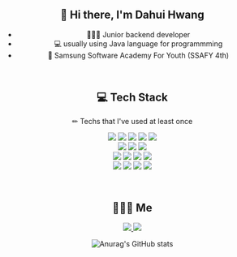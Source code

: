 <!-- 무단 복사 금지합니다! 복붙하지 마세요.--> 
 
<div align=center>
	
##  👋 Hi there, I'm Dahui Hwang
* 👩🏻‍💼   Junior backend developer
* 💻   usually using Java language for programmming
* 🎫  Samsung Software Academy For Youth (SSAFY 4th)

<!--
<br>
<h2>
    <a href="https://moored-ruby-569.notion.site/a8b28e52850e4c54b08958ade7094bf7" style="color: black; text-decoration: none;"> 
	View Resume!
    </a>
 </h2>
-->
<br>


## 💻 Tech Stack 
✏ Techs that I've used at least once
<p align="center">
    <img src="https://img.shields.io/badge/Java-007396?style=flat-square&logo=Java&logoColor=white"/>
    <img src="https://img.shields.io/badge/Javascript-ffb13b?style=flat-square&logo=javascript&logoColor=white"/> 
    <img src="https://img.shields.io/badge/C-A8B9CC?style=flat-square&logo=C&logoColor=white"/>
    <img src="https://img.shields.io/badge/HTML-E34F26?style=flat-square&logo=html5&logoColor=white"/>
    <img src="https://img.shields.io/badge/CSS-1572B6?style=flat-square&logo=css3&logoColor=white"/>
<br>
    <img src="https://img.shields.io/badge/Mysql-E6B91E?style=flat-square&logo=MySql&logoColor=white"/>
    <img src="https://img.shields.io/badge/mariaDB-003545?style=flat-square&logo=mariaDB&logoColor=white"></a>
    <img src="https://img.shields.io/badge/AWS-232F3E?style=flat-square&logo=amazon%20AWS&logoColor=white"/></a>
<br>
    <img src="https://img.shields.io/badge/Spring-6DB33F?style=flat-square&logo=Spring&logoColor=white"/>
    <img src="https://img.shields.io/badge/JSP-007396?style=flat-square&logo=java&logoColor=white"/>
    <img src="https://img.shields.io/badge/Vue.js-4FC08D?style=flat-square&logo=Vue.js&logoColor=white"/></a>
    <img src="https://img.shields.io/badge/Bootstrap-7952B3?style=flat-square&logo=Bootstrap&logoColor=white"/></a>
<br>
    <img src="https://img.shields.io/badge/Jira-0052CC?style=flat-square&logo=Jira%20software&logoColor=white"/></a>
    <img src="https://img.shields.io/badge/Gitlab-FCA121?style=flat-square&logo=Gitlab&logoColor=white"/></a>
    <img src="https://img.shields.io/badge/notion-000000?style=flat-square&logo=notion&logoColor=white"></a>
    <img src="https://img.shields.io/badge/swagger-85EA2D?style=flat-square&logo=swagger&logoColor=white"></a>
</p>
<br>

## 👩🏻‍💼 Me
<a href="mailto:ekgml3765@gmail.com">
 <img src="https://img.shields.io/badge/Gmail-d14836?style=flat-square&logo=Gmail&logoColor=white&link=ekgml3765@gmail.com"/>
</a>
<a href="https://ilmiodiario.tistory.com/">
 <img src="https://img.shields.io/badge/Tech%20Blog-11B48A?style=flat-square&logo=Vimeo&logoColor=white&link=https://ilmiodiario.tistory.com/"/>
</a>

<br>


![Anurag's GitHub stats](https://github-readme-stats.vercel.app/api?username=ekgml3765&show_icons=true&theme=radical)	
</div>
